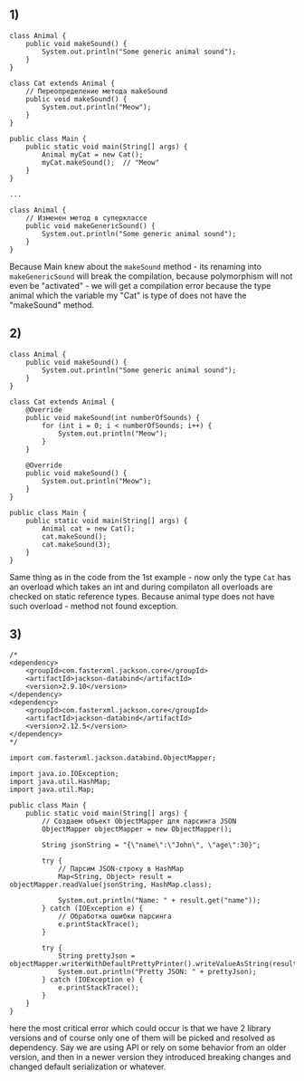 ## 1)

```
class Animal {
    public void makeSound() {
        System.out.println("Some generic animal sound");
    }
}

class Cat extends Animal {
    // Переопределение метода makeSound
    public void makeSound() {
        System.out.println("Meow");
    }
}

public class Main {
    public static void main(String[] args) {
        Animal myCat = new Cat();
        myCat.makeSound();  // "Meow"
    }
}

...

class Animal {
    // Изменен метод в суперклассе
    public void makeGenericSound() {
        System.out.println("Some generic animal sound");
    }
}
```

Because Main knew about the `makeSound` method - its renaming into `makeGenericSound` will break the compilation, because polymorphism will not even be "activated" - we will get a compilation error because the type animal which the variable my "Cat" is type of does not have the "makeSound" method.

## 2)

```
class Animal {
    public void makeSound() {
        System.out.println("Some generic animal sound");
    }
}

class Cat extends Animal {
    @Override
    public void makeSound(int numberOfSounds) {
        for (int i = 0; i < numberOfSounds; i++) {
            System.out.println("Meow");
        }
    }

    @Override
    public void makeSound() {
        System.out.println("Meow");
    }
}

public class Main {
    public static void main(String[] args) {
        Animal cat = new Cat();
        cat.makeSound();
        cat.makeSound(3);
    }
}
```

Same thing as in the code from the 1st example - now only the type `Cat` has an overload which takes an int and during compilaton all overloads are checked on static reference types. Because animal type does not have such overload - method not found exception.

## 3)

```
/*
<dependency>
    <groupId>com.fasterxml.jackson.core</groupId>
    <artifactId>jackson-databind</artifactId>
    <version>2.9.10</version>
</dependency>
<dependency>
    <groupId>com.fasterxml.jackson.core</groupId>
    <artifactId>jackson-databind</artifactId>
    <version>2.12.5</version>
</dependency>
*/

import com.fasterxml.jackson.databind.ObjectMapper;

import java.io.IOException;
import java.util.HashMap;
import java.util.Map;

public class Main {
    public static void main(String[] args) {
        // Создаем объект ObjectMapper для парсинга JSON
        ObjectMapper objectMapper = new ObjectMapper();

        String jsonString = "{\"name\":\"John\", \"age\":30}";

        try {
            // Парсим JSON-строку в HashMap
            Map<String, Object> result = objectMapper.readValue(jsonString, HashMap.class);

            System.out.println("Name: " + result.get("name"));
        } catch (IOException e) {
            // Обработка ошибки парсинга
            e.printStackTrace();
        }

        try {
            String prettyJson = objectMapper.writerWithDefaultPrettyPrinter().writeValueAsString(result);
            System.out.println("Pretty JSON: " + prettyJson);
        } catch (IOException e) {
            e.printStackTrace();
        }
    }
}
```

here the most critical error which could occur is that we have 2 library versions and of course only one of them will be picked and resolved as dependency. Say we are using API or rely on some behavior from an older version, and then in a newer version they introduced breaking changes and changed default serialization or whatever.